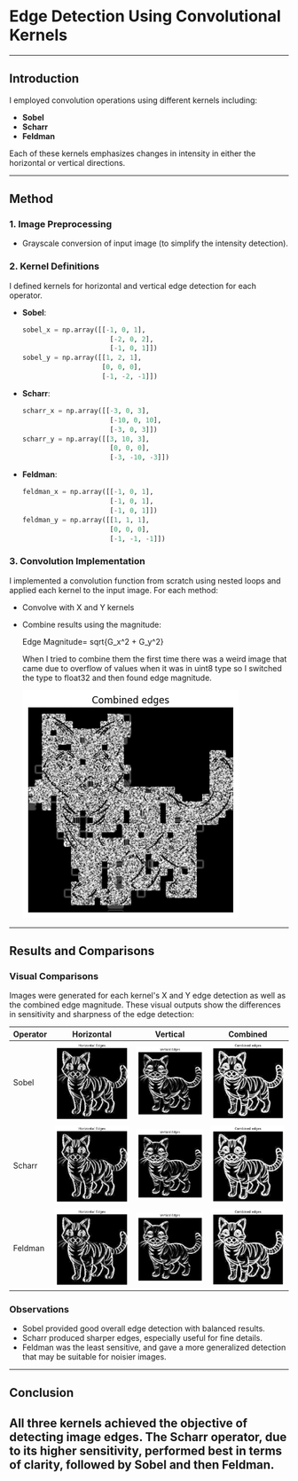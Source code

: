 
# Edge Detection Using Convolutional Kernels



---

## Introduction

I employed convolution operations using different kernels including:
- **Sobel**
- **Scharr**
- **Feldman**

Each of these kernels emphasizes changes in intensity in either the horizontal or vertical directions.

---

## Method

### 1. Image Preprocessing

- Grayscale conversion of input image (to simplify the intensity detection).

### 2. Kernel Definitions

I defined kernels for horizontal and vertical edge detection for each operator.

- **Sobel**:
  ```python
  sobel_x = np.array([[-1, 0, 1], 
                        [-2, 0, 2], 
                        [-1, 0, 1]])
  sobel_y = np.array([[1, 2, 1], 
                      [0, 0, 0], 
                      [-1, -2, -1]])
  ```

- **Scharr**:
  ```python
  scharr_x = np.array([[-3, 0, 3], 
                        [-10, 0, 10], 
                        [-3, 0, 3]])
  scharr_y = np.array([[3, 10, 3], 
                        [0, 0, 0], 
                        [-3, -10, -3]])
  ```

- **Feldman**:
  ```python
  feldman_x = np.array([[-1, 0, 1], 
                        [-1, 0, 1], 
                        [-1, 0, 1]])
  feldman_y = np.array([[1, 1, 1], 
                        [0, 0, 0], 
                        [-1, -1, -1]])
  ```

### 3. Convolution Implementation

I implemented a convolution function from scratch using nested loops and applied each kernel to the input image. For each method:
- Convolve with X and Y kernels
- Combine results using the magnitude:  
  
  Edge Magnitude= sqrt{G_x^2 + G_y^2}

  When I tried to combine them the first time there was a weird image that came due to overflow of values when it was in uint8 type so I switched the type to float32 and then found edge magnitude.
  
  ![weirdpic](weirdcomb.png)

---

## Results and Comparisons

### Visual Comparisons

Images were generated for each kernel's X and Y edge detection as well as the combined edge magnitude. These visual outputs show the differences in sensitivity and sharpness of the edge detection:

| Operator | Horizontal | Vertical | Combined |
|----------|------------|----------|----------|
| Sobel    | ![sobel_x](sobelhor.png) | ![sobel_y](sobelvert.png) | ![sobel_combined](sobelcomb.png) |
| Scharr   | ![scharr_x](scharrhor.png) | ![scharr_y](scharrvert.png) | ![scharr_combined](scharrcomb.png) |
| Feldman  | ![feldman_x](feldhor.png) | ![feldman_y](feldvert.png) | ![feldman_combined](feldcomb.png) |

### Observations

- Sobel provided good overall edge detection with balanced results.
- Scharr produced sharper edges, especially useful for fine details.
- Feldman was the least sensitive, and gave a more generalized detection that may be suitable for noisier images.

---

## Conclusion

All three kernels achieved the objective of detecting image edges. The Scharr operator, due to its higher sensitivity, performed best in terms of clarity, followed by Sobel and then Feldman. 
---


